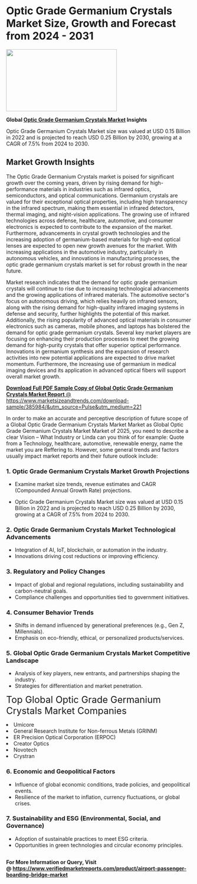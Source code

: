 <H1>Optic Grade Germanium Crystals Market Size, Growth and Forecast from 2024 - 2031</H1><img class="aligncenter size-medium wp-image-584254" src="https://thirdeyenews.in/wp-content/uploads/2024/09/Global-Market-Research-300x168.jpeg" alt="" width="300" height="168" /><p><strong>Global&nbsp;<a href="https://www.marketsizeandtrends.com/download-sample/385984/&amp;utm_source=Pulse&amp;utm_medium=221">Optic Grade Germanium Crystals Market</a> Insights</strong></p><p>Optic Grade Germanium Crystals Market size was valued at USD 0.15 Billion in 2022 and is projected to reach USD 0.25 Billion by 2030, growing at a CAGR of 7.5% from 2024 to 2030.</p><p><h2>Market Growth Insights</h2> <p>The Optic Grade Germanium Crystals market is poised for significant growth over the coming years, driven by rising demand for high-performance materials in industries such as infrared optics, semiconductors, and optical communications. Germanium crystals are valued for their exceptional optical properties, including high transparency in the infrared spectrum, making them essential in infrared detectors, thermal imaging, and night-vision applications. The growing use of infrared technologies across defense, healthcare, automotive, and consumer electronics is expected to contribute to the expansion of the market. Furthermore, advancements in crystal growth technologies and the increasing adoption of germanium-based materials for high-end optical lenses are expected to open new growth avenues for the market. With increasing applications in the automotive industry, particularly in autonomous vehicles, and innovations in manufacturing processes, the optic grade germanium crystals market is set for robust growth in the near future.</p> <p><a href="#"></a></p> <p>Market research indicates that the demand for optic grade germanium crystals will continue to rise due to increasing technological advancements and the growing applications of infrared materials. The automotive sector's focus on autonomous driving, which relies heavily on infrared sensors, along with the rising demand for high-quality infrared imaging systems in defense and security, further highlights the potential of this market. Additionally, the rising popularity of advanced optical materials in consumer electronics such as cameras, mobile phones, and laptops has bolstered the demand for optic grade germanium crystals. Several key market players are focusing on enhancing their production processes to meet the growing demand for high-purity crystals that offer superior optical performance. Innovations in germanium synthesis and the expansion of research activities into new potential applications are expected to drive market momentum. Furthermore, the increasing use of germanium in medical imaging devices and its application in advanced optical fibers will support overall market growth.</p> <p><a href="#"></p><p><span class=""><strong>Download Full PDF Sample Copy of Global Optic Grade Germanium Crystals Market Report</strong> @ <a href="https://www.marketsizeandtrends.com/download-sample/385984/&amp;utm_source=Pulse&amp;utm_medium=221" target="_blank">https://www.marketsizeandtrends.com/download-sample/385984/&amp;utm_source=Pulse&amp;utm_medium=221</a></span></p><p>In order to make an accurate and perceptive description of future scope of a Global&nbsp;Optic Grade Germanium Crystals Market Market as Global&nbsp;Optic Grade Germanium Crystals Market Market of 2025, you need to describe a clear Vision &ndash; What Industry or Linda can you think of for example: Quote from a Technology, healthcare, automotive, renewable energy, name the market you are Reffering to. However, some general trends and factors usually impact market reports and their future outlook include:</p><h3>1.&nbsp;<strong>Optic Grade Germanium Crystals Market Growth Projections</strong></h3><ul><li>Examine market size trends, revenue estimates and CAGR (Compounded Annual Growth Rate) projections.</li><li><p>Optic Grade Germanium Crystals Market size was valued at USD 0.15 Billion in 2022 and is projected to reach USD 0.25 Billion by 2030, growing at a CAGR of 7.5% from 2024 to 2030.</p></li></ul><h3>2.&nbsp;<strong>Optic Grade Germanium Crystals Market Technological Advancements</strong></h3><ul><li>Integration of AI, IoT, blockchain, or automation in the industry.</li><li>Innovations driving cost reductions or improving efficiency.</li></ul><h3>3.&nbsp;<strong>Regulatory and Policy Changes</strong></h3><ul><li>Impact of global and regional regulations, including sustainability and carbon-neutral goals.</li><li>Compliance challenges and opportunities tied to government initiatives.</li></ul><h3>4.&nbsp;<strong>Consumer Behavior Trends</strong></h3><ul><li>Shifts in demand influenced by generational preferences (e.g., Gen Z, Millennials).</li><li>Emphasis on eco-friendly, ethical, or personalized products/services.</li></ul><h3>5.&nbsp;<strong>Global Optic Grade Germanium Crystals Market Competitive Landscape</strong></h3><ul><li>Analysis of key players, new entrants, and partnerships shaping the industry.</li><li>Strategies for differentiation and market penetration.</li></ul><p data-pm-slice="1 1 []"><span style="color: inherit; font-family: inherit; font-size: 25px;">Top Global Optic Grade Germanium Crystals Market Companies</span></p><div class="" data-test-id=""><p><li>Umicore</li><li> General Research Institute for Non-ferrous Metals (GRINM)</li><li> ER Precision Optical Corporation (ERPOC)</li><li> Creator Optics</li><li> Novotech</li><li> Crystran</li></p></div><h3>6.&nbsp;<strong>Economic and Geopolitical Factors</strong></h3><ul><li>Influence of global economic conditions, trade policies, and geopolitical events.</li><li>Resilience of the market to inflation, currency fluctuations, or global crises.</li></ul><h3>7.&nbsp;<strong>Sustainability and ESG (Environmental, Social, and Governance)</strong></h3><ul><li>Adoption of sustainable practices to meet ESG criteria.</li><li>Opportunities in green technologies and circular economy principles.</li></ul><h2><strong style="font-size: 14px;">For More Information or Query, Visit @&nbsp;</strong><a style="background-color: #ffffff; font-size: 14px;" href="https://www.marketsizeandtrends.com/report/optic-grade-germanium-crystals-market/" target="_blank">https://www.verifiedmarketreports.com/product/airport-passenger-boarding-bridge-market</a></h2>

